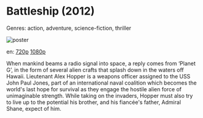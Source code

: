 # Battleship (2012)

Genres: action, adventure, science-fiction, thriller

![poster](http://image.tmdb.org/t/p/w500/7hN6WtMepoMZyeHZU2DM21cEj3z.jpg)

en:
  [720p](magnet:?xt=urn:btih:FA2719A5B8CEF1F51E749D171533C0B10D991F25&tr=udp://glotorrents.pw:6969/announce&tr=udp://tracker.opentrackr.org:1337/announce&tr=udp://torrent.gresille.org:80/announce&tr=udp://tracker.openbittorrent.com:80&tr=udp://tracker.coppersurfer.tk:6969&tr=udp://tracker.leechers-paradise.org:6969&tr=udp://p4p.arenabg.ch:1337&tr=udp://tracker.internetwarriors.net:1337)
  [1080p](magnet:?xt=urn:btih:46820F05C9E4372DE6426BDF3DC089DFFA1831EB&tr=udp://glotorrents.pw:6969/announce&tr=udp://tracker.opentrackr.org:1337/announce&tr=udp://torrent.gresille.org:80/announce&tr=udp://tracker.openbittorrent.com:80&tr=udp://tracker.coppersurfer.tk:6969&tr=udp://tracker.leechers-paradise.org:6969&tr=udp://p4p.arenabg.ch:1337&tr=udp://tracker.internetwarriors.net:1337)
  


When mankind beams a radio signal into space, a reply comes from ‘Planet G’, in the form of several alien crafts that splash down in the waters off Hawaii. Lieutenant Alex Hopper is a weapons officer assigned to the USS John Paul Jones, part of an international naval coalition which becomes the world's last hope for survival as they engage the hostile alien force of unimaginable strength. While taking on the invaders, Hopper must also try to live up to the potential his brother, and his fiancée's father, Admiral Shane, expect of him.